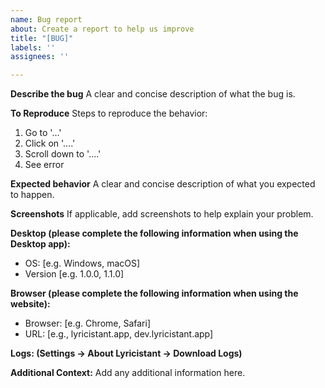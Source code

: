 ```yaml
---
name: Bug report
about: Create a report to help us improve
title: "[BUG]"
labels: ''
assignees: ''

---
```


**Describe the bug**
A clear and concise description of what the bug is.

**To Reproduce**
Steps to reproduce the behavior:
1. Go to '...'
2. Click on '....'
3. Scroll down to '....'
4. See error

**Expected behavior**
A clear and concise description of what you expected to happen.

**Screenshots**
If applicable, add screenshots to help explain your problem.

**Desktop (please complete the following information when using the Desktop app):**
 - OS: [e.g. Windows, macOS]
 - Version [e.g. 1.0.0, 1.1.0]

**Browser (please complete the following information when using the website):**
 - Browser: [e.g. Chrome, Safari]
 - URL: [e.g., lyricistant.app, dev.lyricistant.app]

**Logs: (Settings -> About Lyricistant -> Download Logs)**

**Additional Context:**
Add any additional information here.
